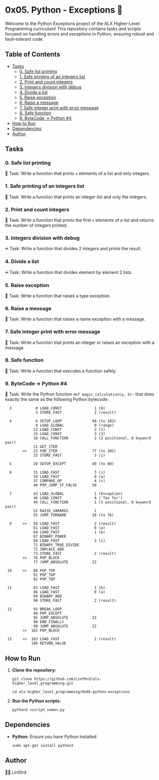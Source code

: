 
# 0x05. Python - Exceptions 🚨

Welcome to the Python Exceptions project of the ALX Higher-Level Programming curriculum! This repository contains tasks and scripts focused on handling errors and exceptions in Python, ensuring robust and fault-tolerant code.

## Table of Contents

-   [Tasks](#tasks)
    -   [0. Safe list printing](#0-safe-list-printing)
    -   [1. Safe printing of an integers list](#1-safe-printing-of-an-integers-list)
    -   [2. Print and count integers](#2-print-and-count-integers)
    -   [3. Integers division with debug](#3-integers-division-with-debug)
    -   [4. Divide a list](#4-divide-a-list)
    -   [5. Raise exception](#5-raise-exception)
    -   [6. Raise a message](#6-raise-a-message)
    -   [7. Safe integer print with error message](#7-safe-integer-print-with-error-message)
    -   [8. Safe function](#8-safe-function)
    -   [9. ByteCode -> Python #4](#9-bytecode---python-4)
-   [How to Run](#how-to-run)
-   [Dependencies](#dependencies)
-   [Author](#author)

## Tasks

### 0. Safe list printing

🔢 Task: Write a function that prints `x` elements of a list and only integers.

### 1. Safe printing of an integers list

🔢 Task: Write a function that prints an integer list and only the integers.

### 2. Print and count integers

🔢 Task: Write a function that prints the first `x` elements of a list and returns the number of integers printed.

### 3. Integers division with debug

➗ Task: Write a function that divides 2 integers and prints the result.

### 4. Divide a list

➗ Task: Write a function that divides element by element 2 lists.

### 5. Raise exception

🚨 Task: Write a function that raises a type exception.

### 6. Raise a message

🚨 Task: Write a function that raises a name exception with a message.

### 7. Safe integer print with error message

🔢 Task: Write a function that prints an integer or raises an exception with a message.

### 8. Safe function

🔧 Task: Write a function that executes a function safely.

### 9. ByteCode -> Python #4

🔢 Task: Write the Python function `def magic_calculation(a, b):` that does exactly the same as the following Python bytecode:


```
  3           0 LOAD_CONST               1 (0)
              3 STORE_FAST               2 (result)

  4           6 SETUP_LOOP              94 (to 103)
              9 LOAD_GLOBAL              0 (range)
             12 LOAD_CONST               2 (1)
             15 LOAD_CONST               3 (3)
             18 CALL_FUNCTION            2 (2 positional, 0 keyword pair)
             21 GET_ITER
        >>   22 FOR_ITER                77 (to 102)
             25 STORE_FAST               3 (i)

  5          28 SETUP_EXCEPT            49 (to 80)

  6          31 LOAD_FAST                3 (i)
             34 LOAD_FAST                0 (a)
             37 COMPARE_OP               4 (>)
             40 POP_JUMP_IF_FALSE       58

  7          43 LOAD_GLOBAL              1 (Exception)
             46 LOAD_CONST               4 ('Too far')
             49 CALL_FUNCTION            1 (1 positional, 0 keyword pair)
             52 RAISE_VARARGS            1
             55 JUMP_FORWARD            18 (to 76)

  9     >>   58 LOAD_FAST                2 (result)
             61 LOAD_FAST                0 (a)
             64 LOAD_FAST                1 (b)
             67 BINARY_POWER
             68 LOAD_FAST                3 (i)
             71 BINARY_TRUE_DIVIDE
             72 INPLACE_ADD
             73 STORE_FAST               2 (result)
        >>   76 POP_BLOCK
             77 JUMP_ABSOLUTE           22

 10     >>   80 POP_TOP
             81 POP_TOP
             82 POP_TOP

 11          83 LOAD_FAST                1 (b)
             86 LOAD_FAST                0 (a)
             89 BINARY_ADD
             90 STORE_FAST               2 (result)

 12          93 BREAK_LOOP
             94 POP_EXCEPT
             95 JUMP_ABSOLUTE           22
             98 END_FINALLY
             99 JUMP_ABSOLUTE           22
        >>  102 POP_BLOCK

 13     >>  103 LOAD_FAST                2 (result)
            106 RETURN_VALUE
```

## How to Run

1.  **Clone the repository:**
        
    `git clone https://github.com/Linf0rd/alx-higher_level_programming.git`
    
    `cd alx-higher_level_programming/0x05-python-exceptions` 
    
2.  **Run the Python scripts:**
        
    `python3 <script_name>.py` 
    

## Dependencies

-   **Python:**  Ensure you have Python installed.
        
    `sudo apt-get install python3` 
    

## Author

👨‍💻 Linf0rd